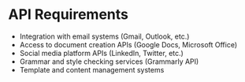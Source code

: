# API Requirements

- Integration with email systems (Gmail, Outlook, etc.)
- Access to document creation APIs (Google Docs, Microsoft Office)
- Social media platform APIs (LinkedIn, Twitter, etc.)
- Grammar and style checking services (Grammarly API)
- Template and content management systems
